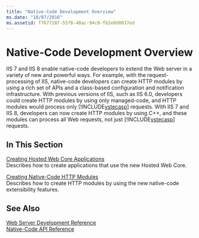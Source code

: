```yaml
---
title: "Native-Code Development Overview"
ms.date: "10/07/2016"
ms.assetid: f7677287-55f8-40ac-94c0-fb2e0d8037ed
---
```

# Native-Code Development Overview
IIS 7 and IIS 8 enable native-code developers to extend the Web server in a variety of new and powerful ways. For example, with the request-processing of IIS, native-code developers can create HTTP modules by using a rich set of APIs and a class-based configuration and notification infrastructure. With previous versions of IIS, such as IIS 6.0, developers could create HTTP modules by using only managed-code, and HTTP modules would process only [!INCLUDE[vstecasp](../../wmi-provider/includes/vstecasp-md.md)] requests. With IIS 7 and IIS 8, developers can now create HTTP modules by using C++, and these modules can process all Web requests, not just [!INCLUDE[vstecasp](../../wmi-provider/includes/vstecasp-md.md)] requests.  
  
## In This Section  
 [Creating Hosted Web Core Applications](../../web-development-reference/native-code-development-overview/creating-hosted-web-core-applications.md)  
 Describes how to create applications that use the new Hosted Web Core.  
  
 [Creating Native-Code HTTP Modules](../../web-development-reference/native-code-development-overview/creating-native-code-http-modules.md)  
 Describes how to create HTTP modules by using the new native-code extensibility features.  
  
## See Also  
 [Web Server Development Reference](https://msdn.microsoft.com/library/b1469482-2635-48f0-bf4b-aabccb7c0abd)   
 [Native-Code API Reference](../../web-development-reference/native-code-api-reference/native-code-api-reference.md)
